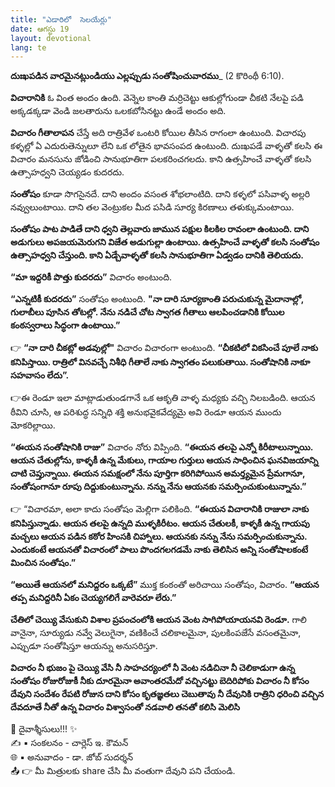 ```yaml
---
title: "ఎడారిలో  సెలయేర్లు"
date: ఆగస్టు 19
layout: devotional
lang: te
---
```



**దుఃఖపడిన వారమైనట్లుండియు ఎల్లప్పుడు సంతోషించువారము**_ (2 కొరింథీ 6:10). 

**విచారానికి** ఓ వింత అందం ఉంది. వెన్నెల కాంతి మర్రిచెట్టు ఆకుల్లోగుండా చీకటి నేలపై పడి అక్కడక్కడా వెండి జలతారును ఒలకబోసినట్టు ఉండే అందం అది.

**విచారం గీతాలాపన** చేస్తే అది రాత్రివేళ ఒంటరి కోయిల తీసిన రాగంలా ఉంటుంది. విచారపు కళ్ళల్లో ఏ ఎదురుతెన్నులూ లేని ఒక లోతైన భావసంపద ఉంటుంది. దుఃఖపడే వాళ్ళతో కలసి ఈ విచారం మనసును జోడించి సానుభూతిగా పలకరించగలదు. కాని ఉత్సహించే వాళ్ళతో కలసి ఉత్సాహధ్వని చెయ్యడం కుదరదు. 

**సంతోషం** కూడా సొగసైనదే. దాని అందం వసంత శోభలాంటిది. దాని కళ్ళలో పసివాళ్ళ అల్లరి నవ్వులుంటాయి. దాని తల వెంట్రుకల మీద పసిడి సూర్య కిరణాలు తళుక్కుమంటాయి. 

**సంతోషం పాట పాడితే దాని ధ్వని తెల్లవారు జామున పక్షుల కిలకిల రావంలా ఉంటుంది. దాని అడుగులు అపజయమెరుగని విజేత అడుగుల్లా ఉంటాయి. ఉత్సహించే వాళ్ళతో కలసి సంతోషం ఉత్సాహధ్వని చేస్తుంది. కాని ఏడ్చేవాళ్ళతో కలసి సానుభూతిగా ఏడ్వడం దానికి తెలియదు.**

**“మా ఇద్దరికీ పొత్తు కుదరదు”** విచారం అంటుంది.

**“ఎన్నటికీ కుదరదు”** సంతోషం అంటుంది. **"నా దారి సూర్యకాంతి పరుచుకున్న మైదానాల్లో, గులాబీలు పూసిన తోటల్లో. నేను నడిచే చోట స్వాగత గీతాలు ఆలపించడానికి కోయిల కంఠస్వరాలు సిద్ధంగా ఉంటాయి.”**

👉 **“నా దారి చీకట్లో అడవుల్లో"** విచారం విచారంగా అంటుంది. **“చీకటిలో వికసించే పూలే నాకు కనిపిస్తాయి. రాత్రిలో వినవచ్చే నిశీధి గీతాలే నాకు స్వాగతం పలుకుతాయి. సంతోషానికి నాకూ సహవాసం లేదు”.**

👉ఈ రెండూ ఇలా మాట్లాడుతుండగానే ఒక ఆకృతి వాళ్ళ మధ్యకు వచ్చి నిలబడింది. ఆయన ఠీవిని చూసి, ఆ పరిశుద్ధ సన్నిధి శక్తి అనుభవైకవేద్యమై అవి రెండూ ఆయన ముందు మోకరిల్లాయి.

**“ఈయన సంతోషానికి రాజు”** విచారం నోరు విప్పింది. **“ఈయన తలపై ఎన్నో కిరీటాలున్నాయి. ఆయన చేతుల్లోను, కాళ్ళకీ ఉన్న మేకులు, గాయాల గుర్తులు ఆయన సాధించిన ఘనవిజయాన్ని చాటి చెప్తున్నాయి. ఈయన సమక్షంలో నేను పూర్తిగా కరిగిపోయిన అమర్త్యమైన ప్రేమగానూ, సంతోషంగానూ రూపు దిద్దుకుంటున్నాను. నన్ను నేను ఆయనకు సమర్పించుకుంటున్నాను.”**

👉 “విచారమా, అలా కాదు సంతోషం మెల్లిగా పలికింది. **“ఈయన విచారానికి రాజులా నాకు కనిపిస్తున్నాడు. ఆయన తలపై ఉన్నది ముళ్ళకిరీటం. ఆయన చేతులకీ, కాళ్ళకీ ఉన్న గాయపు మచ్చలు ఆయన పడిన కఠోర హింసకి చిహ్నాలు. ఆయనకు నన్ను నేను సమర్పించుకున్నాను. ఎందుకంటే ఆయనతో విచారంలో పాలు పొందగలగడమే నాకు తెలిసిన అన్ని సంతోషాలకంటే మించిన సంతోషం.”**

**“అయితే ఆయనలో మనిద్దరం ఒక్కటే”** ముక్త కంఠంతో అరిచాయి సంతోషం, విచారం. **“ఆయన తప్ప మనిద్దరినీ ఏకం చెయ్యగలిగే వారెవరూ లేరు.”**

**చేతిలో చెయ్యి వేసుకుని విశాల ప్రపంచంలోకి ఆయన వెంట సాగిపోయాయనవి రెండూ.** గాలి వానైనా, సూర్యుడు నవ్వే వెలుగైనా, వణికించే చలికాలమైనా, పులకింపజేసే వసంతమైనా, ఎప్పుడూ సంతోషిస్తూ ఆయన్ను అనుసరిస్తూ.

**విచారం నీ భుజం పై చెయ్యి వేసి నీ సాహచర్యంలో నీ వెంట నడిచినా నీ చెలికాడుగా ఉన్న సంతోషం రోజురోజుకీ నీకు దూరమైనా అవాంతరమేదో వచ్చినట్టు బెదిరిపోకు విచారం నీ కోసం దేవుని సందేశం రేపటి రోజున దాని కోసం కృతజ్ఞతలు చెబుతావు నీ దేవునికి రాత్రిని ధరించి వచ్చిన దేవదూతే నీతో ఉన్న విచారం విశ్వాసంతో నడవాలి తనతో కలిసి మెలిసి**

<div class="blessing">🙏 <span class="bless-text">దైవాశ్శీసులు!!!</span> ✨</div>

<div class="credit">✍️ <span class="credit-text">▪ సంకలనం - చార్లెస్ ఇ. కౌమన్</span></div>
<div class="credit">🌐 <span class="credit-text">▪ అనువాదం - డా. జోబ్ సుదర్శన్</span></div>


<div class="share">📤 👉 <span class="share-text">మీ మిత్రులకు share చేసి మీ వంతుగా దేవుని పని చేయండి.</span></div>
